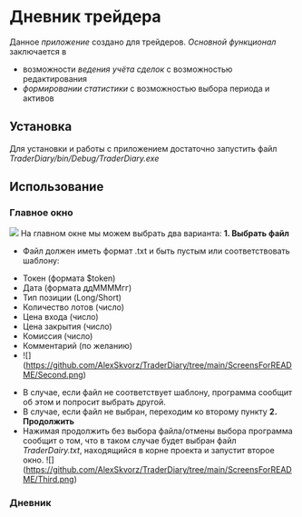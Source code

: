 # Дневник трейдера
Данное *приложение* создано для трейдеров. 
*Основной функционал* заключается в 
+ возможности *ведения учёта сделок* с возможностью редактирования
+ *формировании статистики* с возможностью выбора периода и активов
## Установка
Для установки и работы с приложением достаточно запустить файл *TraderDiary/bin/Debug/TraderDiary.exe*
## Использование
### **Главное окно**
![](https://github.com/AlexSkvorz/TraderDiary/tree/main/ScreensForREADME/First.png)
На главном окне мы можем выбрать два варианта:
**1. Выбрать файл**
- Файл должен иметь формат .txt и быть пустым или соответствовать шаблону:
* Токен (формата $token)
* Дата (формата ддММММгг)
* Тип позиции (Long/Short)
* Количество лотов (число)
* Цена входа (число)
* Цена закрытия (число)
* Комиссия (число)
* Комментарий (по желанию)
* ![] (https://github.com/AlexSkvorz/TraderDiary/tree/main/ScreensForREADME/Second.png)
- В случае, если файл не соответствует шаблону, программа сообщит об этом и попросит выбрать другой. 
- В случае, если файл не выбран, переходим ко второму пункту
**2. Продолжить**
- Нажимая продолжить без выбора файла/отмены выбора программа сообщит о том, что в таком случае будет выбран файл *TraderDairy.txt*, находящийся в корне проекта и запустит второе окно.
![] (https://github.com/AlexSkvorz/TraderDiary/tree/main/ScreensForREADME/Third.png)

### Дневник
